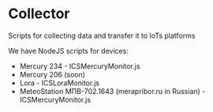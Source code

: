 # Collector
Scripts for collecting data and transfer it to IoTs platforms

We have NodeJS scripts for devices:
* Mercury 234 - ICSMercuryMonitor.js
* Mercury 206 (soon)
* Lora - ICSLoraMonitor.js
* MeteoStation МПВ-702.1643 (merapribor.ru in Russian) -ICSMercuryMonitor.js

